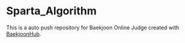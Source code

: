 # Sparta_Algorithm
This is a auto push repository for Baekjoon Online Judge created with [BaekjoonHub](https://github.com/BaekjoonHub/BaekjoonHub).

